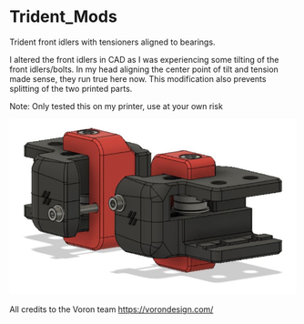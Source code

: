 # Trident_Mods

Trident front idlers with tensioners aligned to bearings.

I altered the front idlers in CAD as I was experiencing some tilting of the front idlers/bolts. In my head aligning the center point of tilt and tension made sense, they run true here now. This modification also prevents splitting of the two printed parts.

Note: Only tested this on my printer, use at your own risk

![](Idlers_Tensioners_Aligned.JPG)

All credits to the Voron team 
https://vorondesign.com/
